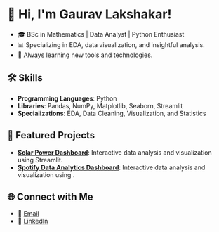 # 👋 Hi, I'm Gaurav Lakshakar!

- 🎓 BSc in Mathematics | Data Analyst | Python Enthusiast
- 📊 Specializing in EDA, data visualization, and insightful analysis.
- 🌱 Always learning new tools and technologies.

## 🛠 Skills
- **Programming Languages**: Python
- **Libraries**: Pandas, NumPy, Matplotlib, Seaborn, Streamlit
- **Specializations**: EDA, Data Cleaning, Visualization, and Statistics

## 📂 Featured Projects
- [**Solar Power Dashboard**](#): Interactive data analysis and visualization using Streamlit.
- [**Spotify Data Analytics Dashboard**](#): Interactive data analysis and visualization using .

## 🌐 Connect with Me
- 📧 [Email](mailto:gauravlakshakar581@gmail.com)
- 💼 [LinkedIn](https://www.linkedin.com/in/gaurav-lakshakar/)
